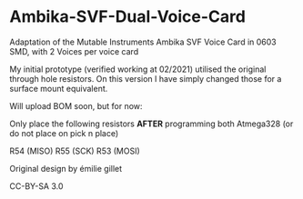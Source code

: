 # Ambika-SVF-Dual-Voice-Card
Adaptation of the Mutable Instruments Ambika SVF Voice Card in 0603 SMD, with 2 Voices per voice card


My initial prototype (verified working at 02/2021) utilised the original through hole resistors. On this version I have simply changed those for a surface mount equivalent. 



Will upload BOM soon, but for now:

Only place the following resistors <b>AFTER</B> programming both Atmega328 (or do not place on pick n place)

R54 (MISO)
R55 (SCK)
R53 (MOSI)



Original design by émilie gillet

CC-BY-SA 3.0
